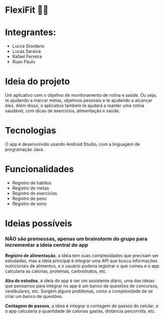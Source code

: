 # FlexiFit 💪🍀

# Integrantes:

- Lucca Giordano
- Lucas Saraiva
- Rafael Ferreira
- Ruan Paulo

# Ideia do projeto

Um aplicativo com o objetivo de monitoramento de rotina e saúde. Ou seja, te ajudando a marcar metas, objetivos pessoais e te ajudando a alcançar eles. Além disso, o aplicativo também te ajudará a manter uma rotina saudável, com dicas de exercícios, alimentação e saúde.

# Tecnologias

O app é desenvolvido usando Android Studio, com a linguagem de programação Java.

# Funcionalidades

- Registro de habitos
- Registro de metas
- Registro de exercícios
- Registro de peso
- Registro de sono

# Ideias possíveis

### NÃO são promessas, apenas um brainstorm do grupo para incrementar a ideia central do app

**Registro de alimentação**, a ideia tem suas complexidades que precisam ser estudadas, mas a ideia principal é integrar uma API que busca informações nutricionais de alimentos, e o usuário poderia registrar o que comeu e o app calcularia as calorias, proteínas, carboidratos, etc.

**Aba de estudos**, a ideia do app é ser um assistente diário, uma das ideias que pensamos para integrar no app é um banco de questões de concursos, vestibulares, etc. Surgem alguns problemas, como a complexidade de se criar um banco de questões.

**Contagem de passos**, a ideia é integrar a contagem de passos do celular, e o app calcularia a quantidade de calorias gastas, distância percorrida, etc.
